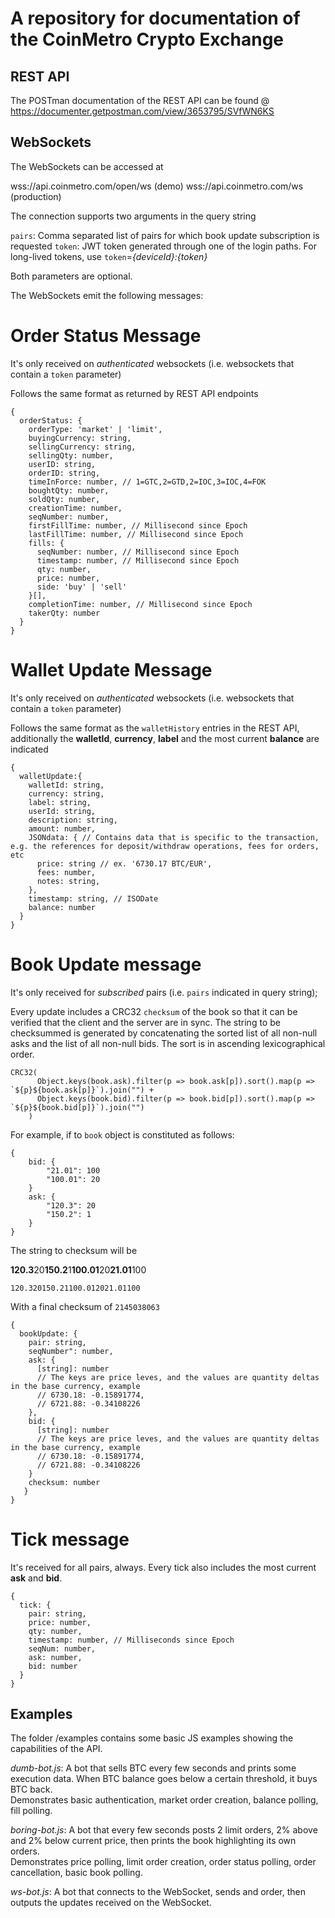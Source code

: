 # A repository for documentation of the CoinMetro Crypto Exchange

## REST API

The POSTman documentation of the REST API can be found @ https://documenter.getpostman.com/view/3653795/SVfWN6KS

## WebSockets

The WebSockets can be accessed at

wss://api.coinmetro.com/open/ws (demo)
wss://api.coinmetro.com/ws (production)

The connection supports two arguments in the query string

`pairs`: Comma separated list of pairs for which book update subscription is requested
`token`: JWT token generated through one of the login paths. For long-lived tokens, use `token`=_{deviceId}:{token}_

Both parameters are optional.

The WebSockets emit the following messages:

# Order Status Message
It's only received on *authenticated* websockets (i.e. websockets that contain a `token` parameter)

Follows the same format as returned by REST API endpoints
```
{ 
  orderStatus: { 
    orderType: 'market' | 'limit',
    buyingCurrency: string,
    sellingCurrency: string,
    sellingQty: number,
    userID: string,
    orderID: string,
    timeInForce: number, // 1=GTC,2=GTD,2=IOC,3=IOC,4=FOK
    boughtQty: number,
    soldQty: number,
    creationTime: number,
    seqNumber: number,
    firstFillTime: number, // Millisecond since Epoch
    lastFillTime: number, // Millisecond since Epoch
    fills: { 
      seqNumber: number, // Millisecond since Epoch
      timestamp: number, // Millisecond since Epoch
      qty: number,
      price: number,
      side: 'buy' | 'sell'  
    }[],
    completionTime: number, // Millisecond since Epoch
    takerQty: number 
  }
}
```

# Wallet Update Message
It's only received on *authenticated* websockets (i.e. websockets that contain a `token` parameter)

Follows the same format as the `walletHistory` entries in the REST API, additionally the **walletId**, **currency**, **label** and the most current **balance** are indicated
```
{ 
  walletUpdate:{ 
    walletId: string,
    currency: string,
    label: string,
    userId: string,
    description: string,
    amount: number,
    JSONdata: { // Contains data that is specific to the transaction, e.g. the references for deposit/withdraw operations, fees for orders, etc
      price: string // ex. '6730.17 BTC/EUR',
      fees: number,
      notes: string, 
    },
    timestamp: string, // ISODate
    balance: number
  } 
}
```

# Book Update message
It's only received for *subscribed* pairs (i.e. `pairs` indicated in query string);

Every update includes a CRC32 `checksum` of the book so that it can be verified that the client and the server are in sync. 
The string to be checksummed is generated by concatenating the sorted list of all non-null asks and the list of all non-null bids. 
The sort is in ascending lexicographical order.

```
CRC32(
      Object.keys(book.ask).filter(p => book.ask[p]).sort().map(p => `${p}${book.ask[p]}`).join("") +
      Object.keys(book.bid).filter(p => book.bid[p]).sort().map(p => `${p}${book.bid[p]}`).join("")
    )
```

For example, if to `book` object is constituted as follows:
```
{
	bid: {
		"21.01": 100
		"100.01": 20
	}
	ask: {
		"120.3": 20
		"150.2": 1
	}
}
```
The string to checksum will be

**120.3**20**150.2**1**100.01**20**21.01**100

`120.320150.21100.012021.01100`

With a final checksum of `2145038063`

```
{
  bookUpdate: {
    pair: string,
    seqNumber": number,
    ask: {
      [string]: number
      // The keys are price leves, and the values are quantity deltas in the base currency, example
      // 6730.18: -0.15891774,
      // 6721.88: -0.34108226
    },
    bid: {
      [string]: number
      // The keys are price leves, and the values are quantity deltas in the base currency, example
      // 6730.18: -0.15891774,
      // 6721.88: -0.34108226
    }
    checksum: number
   }
}
```

# Tick message
It's received for all pairs, always. Every tick also includes the most current **ask** and **bid**.

```
{
  tick: {
    pair: string,
    price: number,
    qty: number,
    timestamp: number, // Milliseconds since Epoch
    seqNum: number,
    ask: number,
    bid: number
  }
}
```

## Examples

The folder /examples contains some basic JS examples showing the capabilities of the API.

*dumb-bot.js*: A bot that sells BTC every few seconds and prints some execution data. When BTC balance goes below a certain threshold, it buys BTC back.  
Demonstrates basic authentication, market order creation, balance polling, fill polling.  
  
*boring-bot.js*: A bot that every few seconds posts 2 limit orders, 2% above and 2% below current price, then prints the book highlighting its own orders.  
Demonstrates price polling, limit order creation, order status polling, order cancellation, basic book polling.

*ws-bot.js*: A bot that connects to the WebSocket, sends and order, then outputs the updates received on the WebSocket.

